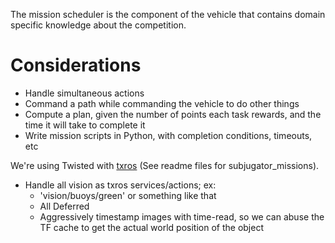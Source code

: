 The mission scheduler is the component of the vehicle that contains domain specific knowledge about the competition.

# Considerations

* Handle simultaneous actions
* Command a path while commanding the vehicle to do other things
* Compute a plan, given the number of points each task rewards, and the time it will take to complete it
* Write mission scripts in Python, with completion conditions, timeouts, etc

We're using Twisted with [txros](https://github.com/txros/txros) (See readme files for subjugator_missions).

* Handle all vision as txros services/actions; ex:
    * 'vision/buoys/green' or something like that
    * All Deferred
    * Aggressively timestamp images with time-read, so we can abuse the TF cache to get the actual world position of the object